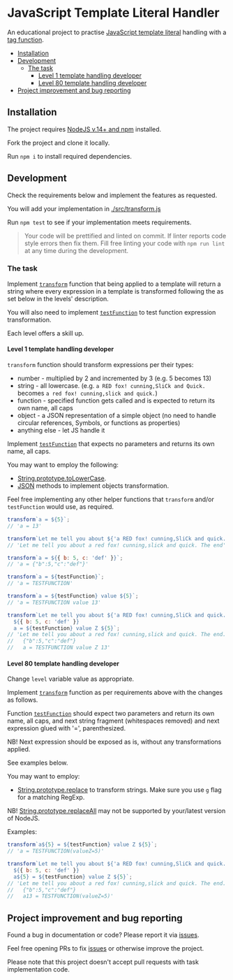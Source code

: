 # JavaScript Template Literal Handler

An educational project to practise
[JavaScript template literal](https://developer.mozilla.org/en-US/docs/Web/JavaScript/Reference/Template_literals)
handling with a
[tag function](https://developer.mozilla.org/en-US/docs/Web/JavaScript/Reference/Template_literals#tagged_templates).

<!-- START doctoc generated TOC please keep comment here to allow auto update -->
<!-- DON'T EDIT THIS SECTION, INSTEAD RE-RUN doctoc TO UPDATE -->

- [Installation](#installation)
- [Development](#development)
  - [The task](#the-task)
    - [Level 1 template handling developer](#level-1-template-handling-developer)
    - [Level 80 template handling developer](#level-80-template-handling-developer)
- [Project improvement and bug reporting](#project-improvement-and-bug-reporting)

<!-- END doctoc generated TOC please keep comment here to allow auto update -->
<!-- generated with [DocToc](https://github.com/thlorenz/doctoc) -->

## Installation

The project requires [NodeJS v.14+ and npm](https://nodejs.org/en/download/)
installed.

Fork the project and clone it locally.

Run `npm i` to install required dependencies.

## Development

Check the requirements below and implement the features as requested.

You will add your implementation in [./src/transform.js](./src/transform.js)

Run `npm test` to see if your implementation meets requirements.

> Your code will be prettified and linted on commit.
> If linter reports code style errors then fix them.
> Fill free linting your code with `npm run lint` at
> any time during the development.

### The task

Implement [`transform`](./src/transform.js) function that being applied to
a template will return a string where every expression in
a template is transformed following the as set below in the levels' description.

You will also need to implement [`testFunction`](./src/transform.js) to
test function expression transformation.

Each level offers a skill up.

#### Level 1 template handling developer

`transform` function should transform expressions per their types:

- number - multiplied by 2 and incremented by 3 (e.g. 5 becomes 13)
- string - all lowercase.
  (e.g. `a RED fox! cunning,SliCk and Quick.`
  becomes `a red fox! cunning,slick and quick.`)
- function - specified function gets called and is expected to
  return its own name, all caps
- object - a JSON representation of a simple object
  (no need to handle circular references, Symbols, or functions as properties)
- anything else - let JS handle it

Implement [`testFunction`](./src/transform.js) that expects
no parameters and returns its own name, all caps.

You may want to employ the following:

- [String.prototype.toLowerCase](https://developer.mozilla.org/en-US/docs/Web/JavaScript/Reference/Global_Objects/String/toLowerCase).
- [JSON](https://developer.mozilla.org/en-US/docs/Web/JavaScript/Reference/Global_Objects/JSON)
  methods to implement objects transformation.

Feel free implementing any other helper functions that
`transform` and/or `testFunction` would use, as required.

```javascript
transform`a = ${5}`;
// 'a = 13'

transform`Let me tell you about ${'a RED fox! cunning,SliCk and quick.'} The end`;
// 'Let me tell you about a red fox! cunning,slick and quick. The end'

transform`a = ${{ b: 5, c: 'def' }}`;
// 'a = {"b":5,"c":"def"}'

transform`a = ${testFunction}`;
// 'a = TESTFUNCTION'

transform`a = ${testFunction} value ${5}`;
// 'a = TESTFUNCTION value 13'

transform`Let me tell you about ${'a RED fox! cunning,SliCk and quick.'} The end.
  ${{ b: 5, c: 'def' }}
  a = ${testFunction} value Z ${5}`;
// 'Let me tell you about a red fox! cunning,slick and quick. The end.
//   {"b":5,"c":"def"}
//   a = TESTFUNCTION value Z 13'
```

#### Level 80 template handling developer

Change `level` variable value as appropriate.

Implement [`transform`](./src/transform.js) function as per
requirements above with the changes as follows.

Function [`testFunction`](./src/transform.js) should expect
two parameters and return its own name,
all caps, and next string fragment (whitespaces removed)
and next expression glued with '=', parenthesized.

NB! Next expression should be exposed as is,
without any transformations applied.

See examples below.

You may want to employ:

- [String.prototype.replace](https://developer.mozilla.org/en-US/docs/Web/JavaScript/Reference/Global_Objects/String/replace)
  to transform strings.
  Make sure you use `g` flag for a matching RegExp.

NB! [String.prototype.replaceAll](https://developer.mozilla.org/en-US/docs/Web/JavaScript/Reference/Global_Objects/String/replaceAll)
may not be supported by your/latest version of NodeJS.

Examples:

```javascript
transform`a${5} = ${testFunction} value Z ${5}`;
// 'a = TESTFUNCTION(valueZ=5)'

transform`Let me tell you about ${'a RED fox! cunning,SliCk and quick.'} The end.
  ${{ b: 5, c: 'def' }}
  a${5} = ${testFunction} value Z ${5}`;
// 'Let me tell you about a red fox! cunning,slick and quick. The end.
//   {"b":5,"c":"def"}
//   a13 = TESTFUNCTION(valueZ=5)'
```

## Project improvement and bug reporting

Found a bug in documentation or code?
Please report it via
[issues](https://github.com/OleksiyRudenko/js-template-literal-handler/issues).

Feel free opening PRs to fix
[issues](https://github.com/OleksiyRudenko/js-template-literal-handler/issues)
or otherwise improve the project.

Please note that this project doesn't accept pull requests
with task implementation code.
